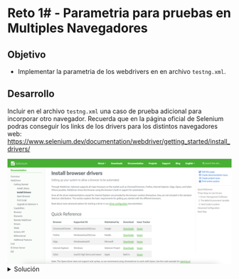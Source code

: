 # Reto 1# - Parametria para pruebas en Multiples Navegadores

## Objetivo

* Implementar la parametria de los webdrivers en en archivo `testng.xml`.

## Desarrollo

Incluir en el archivo `testng.xml` una caso de prueba adicional para incorporar otro navegador. Recuerda que en la página oficial de Selenium podras conseguir los links de los drivers para los distintos navegadores web: https://www.selenium.dev/documentation/webdriver/getting_started/install_drivers/

<img src="assets/selenium_drivers.png">

<details>
  <summary> Solución </summary>

```xml
<?xml version="1.0" encoding="UTF-8"?>
<!DOCTYPE suite SYSTEM "https://testng.org/testng-1.0.dtd">
<suite name="TestSuite">
	<test name="ChromeTest">
		<parameter name="browser" value="Chrome" />
		<parameter name="driver_name" value="webdriver.chrome.driver" />
		<parameter name="driver_path" value="src/test/resources/webdrivers/chromedriver" />
		<classes>
			<class name="tests.CrossBrowserTestingScript"></class>
		</classes>
	</test>
	<test name="FirefoxTest">
		<parameter name="browser" value="Firefox" />
		<parameter name="driver_name" value="webdriver.gecko.driver" />
		<parameter name="driver_path" value="src/test/resources/webdrivers/geckodriver" />
		<classes>
			<class name="tests.CrossBrowserTestingScript"></class>
		</classes>
	</test>
	<test name="EdgeTest">
		<parameter name="browser" value="Edge" />
		<parameter name="driver_name" value="webdriver.edge.driver" />
		<parameter name="driver_path" value="src/test/resources/webdrivers/EdgeDriver" />
		<classes>
			<class name="tests.CrossBrowserTestingScript"></class>
		</classes>
	</test>
</suite>
```
</details> 

